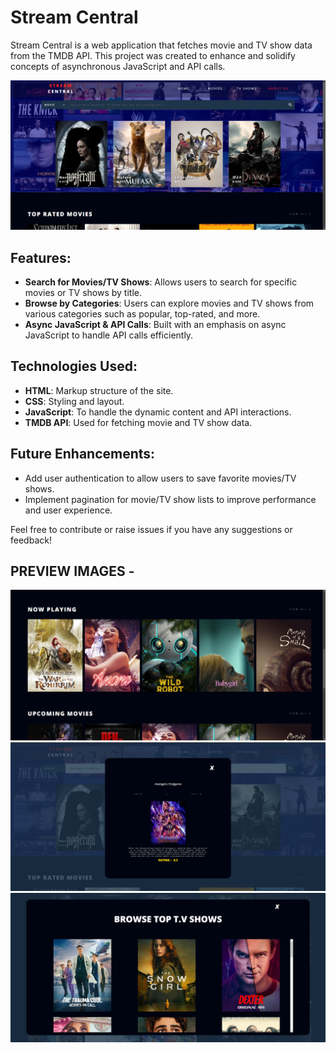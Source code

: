 # Stream Central

Stream Central is a web application that fetches movie and TV show data from the TMDB API. This project was created to enhance and solidify concepts of asynchronous JavaScript and API calls.

![Preview Image 1](https://github.com/AAROHSINHA/STREAM-CENTRAL-Movie-Site/raw/main/preview1.png)



## Features:
- **Search for Movies/TV Shows**: Allows users to search for specific movies or TV shows by title.
- **Browse by Categories**: Users can explore movies and TV shows from various categories such as popular, top-rated, and more.
- **Async JavaScript & API Calls**: Built with an emphasis on async JavaScript to handle API calls efficiently.

## Technologies Used:
- **HTML**: Markup structure of the site.
- **CSS**: Styling and layout.
- **JavaScript**: To handle the dynamic content and API interactions.
- **TMDB API**: Used for fetching movie and TV show data.

## Future Enhancements:
- Add user authentication to allow users to save favorite movies/TV shows.
- Implement pagination for movie/TV show lists to improve performance and user experience.

Feel free to contribute or raise issues if you have any suggestions or feedback!

## PREVIEW IMAGES - 
![Preview Image 2](https://github.com/AAROHSINHA/STREAM-CENTRAL-Movie-Site/raw/main/preview2.png)
![Preview Image 3](https://github.com/AAROHSINHA/STREAM-CENTRAL-Movie-Site/raw/main/preview3.png)
![Preview Image 4](https://github.com/AAROHSINHA/STREAM-CENTRAL-Movie-Site/raw/main/preview4.png)
